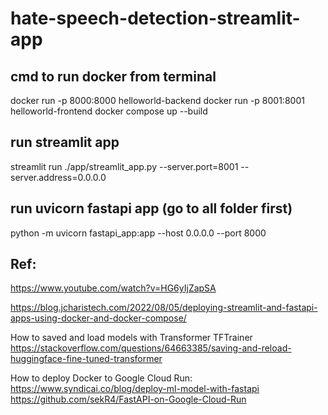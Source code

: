 # hate-speech-detection-streamlit-app


## cmd to run docker from terminal
docker run -p 8000:8000 helloworld-backend
docker run -p 8001:8001 helloworld-frontend
docker compose up --build 


## run streamlit app
streamlit run ./app/streamlit_app.py --server.port=8001 --server.address=0.0.0.0

## run uvicorn fastapi app (go to all folder first)
python -m uvicorn fastapi_app:app --host 0.0.0.0 --port 8000


## Ref:
https://www.youtube.com/watch?v=HG6yIjZapSA


https://blog.jcharistech.com/2022/08/05/deploying-streamlit-and-fastapi-apps-using-docker-and-docker-compose/

How to saved and load models with Transformer TFTrainer
https://stackoverflow.com/questions/64663385/saving-and-reload-huggingface-fine-tuned-transformer

How to deploy Docker to Google Cloud Run:
https://www.syndicai.co/blog/deploy-ml-model-with-fastapi
https://github.com/sekR4/FastAPI-on-Google-Cloud-Run
